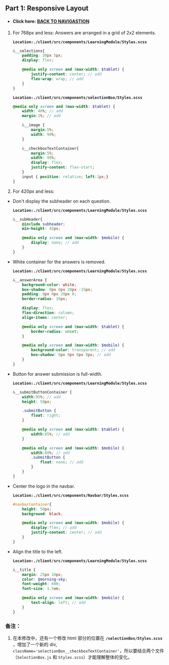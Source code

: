 ## Part 1: Responsive Layout

- #### Click here: [BACK TO NAVIGASTION](https://github.com/DonghaoWu/codeTyke-doc/blob/main/README.md)

1. For 768px and less:
    Answers are arranged in a grid of 2x2 elements.

    __`Location:./client/src/components/LearningModule/Styles.scss`__

    ```scss
    &__selections{ 
        padding: 30px 5px;
        display: flex;

        @media only screen and (max-width: $tablet) {
            justify-content: center; // add
            flex-wrap: wrap; // add
        }
    }
    ```

    __`Location:./client/src/components/selectionBox/Styles.scss`__

    ```scss
    @media only screen and (max-width: $tablet) {
        width: 40%; // add
        margin:1%; // add

        &__image {
            margin:5%;
            width: 90%; 
        }

        &__checkboxTextContainer{
            margin:5%;
            width: 90%; 
            display: flex;
            justify-content: flex-start;
        }
        input { position: relative; left:1px;}
    }
    ```

2. For 420px and less:

- Don't display the subheader on each question. 

    __`Location:./client/src/components/LearningModule/Styles.scss`__

    ```scss
    &__subHeader{
        @include subheader;
        min-height: 42px;

        @media only screen and (max-width: $mobile) {
            display: none; // add
        }
    }
    ```

- White container for the answers is removed.

    __`Location:./client/src/components/LearningModule/Styles.scss`__

    ```scss
    &__answerArea {
        background-color: white;
        box-shadow: 0px 0px 20px -15px;
        padding: 0px 0px 20px 0;
        border-radius: 10px;

        display: flex;
        flex-direction: column;
        align-items: center;

        @media only screen and (max-width: $tablet) {
            border-radius: unset;
        }

        @media only screen and (max-width: $mobile) {
            background-color: transparent; // add
            box-shadow: 0px 0px 0px 0px; // add
        }
    }
    ```

- Button for answer submission is full-width.

    __`Location:./client/src/components/LearningModule/Styles.scss`__

    ```scss
    &__submitButtonContainer {
        width:95%; // add
        height: 50px;

        .submitButton {
            float: right;
        }

        @media only screen and (max-width: $tablet) {
            width:85%; // add
        }

        @media only screen and (max-width: $mobile) {
            width:88%; // add
            .submitButton {
                float: none; // add
            }
        }
    }
    ```

- Center the logo in the navbar.

    __`Location:./client/src/components/Navbar/Styles.scss`__

    ```scss
    #navbarContainer{
        height: 50px;
        background: black;

        @media only screen and (max-width: $mobile) {
            display:flex; // add
            justify-content: center; // add
        }
    }
    ```

- Align the title to the left.

    __`Location:./client/src/components/LearningModule/Styles.scss`__

    ```scss
    &__title {
        margin: 25px 10px;
        color: $morning-sky;
        font-weight: 600;
        font-size: 1.5em;

        @media only screen and (max-width: $mobile) {
            text-align: left; // add
        }
    }
    ```

### 备注：

1. 在本修改中，还有一个修改 html 部分的位置在 __`/selectionBox/Styles.scss`__ ，增加了一个新的 div, `className='selectionBox__checkboxTextContainer'`，所以要结合两个文件（`SelectionBox.js` 和 `Styles.scss`）才能理解整体的变化。